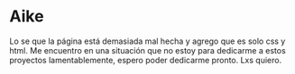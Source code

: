 # Aike
Lo se que la página está demasiada mal hecha y agrego que es solo css y html. Me encuentro en una situación que no estoy para dedicarme a estos proyectos lamentablemente, espero poder dedicarme pronto. Lxs quiero.
